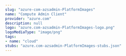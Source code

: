 ```yaml
---
slug: "azure-com-azsadmin-PlatformImages"
name: "Compute Admin Client"
provider: "azure.com"
description: null
logo: "azure.com-azsadmin-PlatformImages-logo.png"
logoMediaType: "image/png"
tags:
- name: "cloud"
stubs: "azure.com-azsadmin-PlatformImages-stubs.json"
---
```

